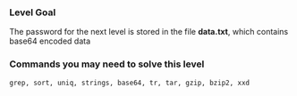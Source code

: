 ### Level Goal
The password for the next level is stored in the file **data.txt**, which contains base64 encoded data

### Commands you may need to solve this level
`grep, sort, uniq, strings, base64, tr, tar, gzip, bzip2, xxd`